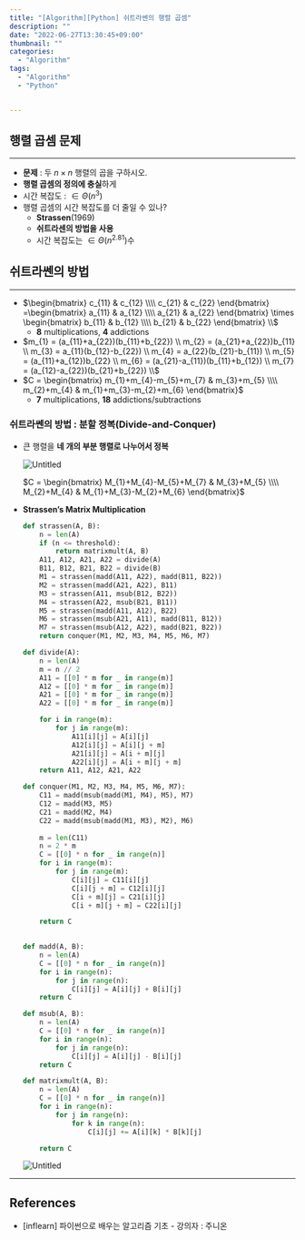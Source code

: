 ```yaml
---
title: "[Algorithm][Python] 쉬트라쎈의 행렬 곱셈"
description: ""
date: "2022-06-27T13:30:45+09:00"
thumbnail: ""
categories:
  - "Algorithm"
tags:
  - "Algorithm"
  - "Python"


---
```

<!--more-->

## 행렬 곱셈 문제

---

- **문제** : 두 $n \times n$ 행렬의 곱을 구하시오.
- **행렬 곱셈의 정의에 충실**하게
- 시간 복잡도 : $\in \Theta(n^{3})$
- 행렬 곱셈의 시간 복잡도를 더 줄일 수 있나?
    - **Strassen**(1969)
    - **쉬트라센의 방법을 사용**
    - 시간 복잡도는 $\in \Theta(n^{2.81})$수

## 쉬트라쎈의 방법

---

- $\begin{bmatrix} c_{11} & c_{12} \\\\ c_{21} & c_{22} \end{bmatrix} =\begin{bmatrix} a_{11} & a_{12} \\\\ a_{21} & a_{22} \end{bmatrix} \times \begin{bmatrix} b_{11} & b_{12} \\\\ b_{21} & b_{22} \end{bmatrix} \\$
    - **8** multiplications, **4** addictions
- $m_{1} = (a_{11}+a_{22})(b_{11}+b_{22}) \\ m_{2} = (a_{21}+a_{22})b_{11} \\ m_{3} = a_{11}(b_{12}-b_{22}) \\ m_{4} = a_{22}(b_{21}-b_{11}) \\ m_{5} = (a_{11}+a_{12})b_{22} \\ m_{6} = (a_{21}-a_{11})(b_{11}+b_{12}) \\ m_{7} = (a_{12}-a_{22})(b_{21}+b_{22}) \\$
- $C = \begin{bmatrix} m_{1}+m_{4}-m_{5}+m_{7} & m_{3}+m_{5} \\\\ m_{2}+m_{4} & m_{1}+m_{3}-m_{2}+m_{6} \end{bmatrix}$
    - **7** multiplications, **18** addictions/subtractions

### 쉬트라쎈의 방법 : 분할 정복(Divide-and-Conquer)

- 큰 행렬을 **네 개의 부분 행렬로 나누어서 정복**
    
    ![Untitled](/images/algorithm/lang_python/쉬트라쎈의_행렬_곱셈/Untitled.png)
    
    $C = \begin{bmatrix} M_{1}+M_{4}-M_{5}+M_{7} & M_{3}+M_{5} \\\\ M_{2}+M_{4} & M_{1}+M_{3}-M_{2}+M_{6} \end{bmatrix}$
    
- **Strassen’s Matrix Multiplication**
    
    ```python
    def strassen(A, B):
    	n = len(A)
    	if (n <= threshold):
    		return matrixmult(A, B)
    	A11, A12, A21, A22 = divide(A)
    	B11, B12, B21, B22 = divide(B)
    	M1 = strassen(madd(A11, A22), madd(B11, B22))
    	M2 = strassen(madd(A21, A22), B11)
    	M3 = strassen(A11, msub(B12, B22))
    	M4 = strassen(A22, msub(B21, B11))
    	M5 = strassen(madd(A11, A12), B22)
    	M6 = strassen(msub(A21, A11), madd(B11, B12))
    	M7 = strassen(msub(A12, A22), madd(B21, B22))
    	return conquer(M1, M2, M3, M4, M5, M6, M7)  
    
    ```
    
    ```python
    def divide(A):
    	n = len(A)
    	m = n // 2
    	A11 = [[0] * m for _ in range(m)]
    	A12 = [[0] * m for _ in range(m)]
    	A21 = [[0] * m for _ in range(m)]
    	A22 = [[0] * m for _ in range(m)]
    
    	for i in range(m):
    		for j in range(m):
    			A11[i][j] = A[i][j]
    			A12[i][j] = A[i][j + m]
    			A21[i][j] = A[i + m][j]
    			A22[i][j] = A[i + m][j + m]
    	return A11, A12, A21, A22
    ```
    
    ```python
    def conquer(M1, M2, M3, M4, M5, M6, M7):
    	C11 = madd(msub(madd(M1, M4), M5), M7)
    	C12 = madd(M3, M5)
    	C21 = madd(M2, M4)
    	C22 = madd(msub(madd(M1, M3), M2), M6)
    	
    	m = len(C11)
    	n = 2 * m
    	C = [[0] * n for _ in range(n)]
    	for i in range(m):
    		for j in range(m):
    			C[i][j] = C11[i][j]
    			C[i][j + m] = C12[i][j]
    			C[i + m][j] = C21[i][j]
    			C[i + m][j + m] = C22[i][j]
    
    	return C
    		
    ```
    
    ```python
    def madd(A, B):
    	n = len(A)
    	C = [[0] * n for _ in range(n)]
    	for i in range(n):
    		for j in range(n):
    			C[i][j] = A[i][j] + B[i][j]
    	return C
    
    def msub(A, B):
    	n = len(A)
    	C = [[0] * n for _ in range(n)]
    	for i in range(n):
    		for j in range(n):
    			C[i][j] = A[i][j] - B[i][j]
    	return C
    ```
    
    ```python
    def matrixmult(A, B):
    	n = len(A)
    	C = [[0] * n for _ in range(n)]
    	for i in range(n):
    		for j in range(n):
    			for k in range(n):
    				C[i][j] += A[i][k] * B[k][j]
    
    	return C 
    ```
    
    ![Untitled](/images/algorithm/lang_python/쉬트라쎈의_행렬_곱셈/Untitled%201.png)
    

---

## References

- [inflearn] 파이썬으로 배우는 알고리즘 기초 - 강의자 : 주니온